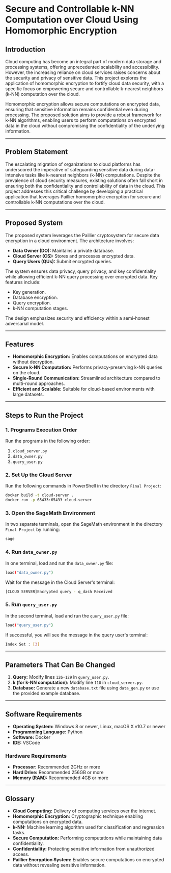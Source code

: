 # Secure and Controllable k-NN Computation over Cloud Using Homomorphic Encryption

## Introduction
Cloud computing has become an integral part of modern data storage and processing systems, offering unprecedented scalability and accessibility. However, the increasing reliance on cloud services raises concerns about the security and privacy of sensitive data. This project explores the application of homomorphic encryption to fortify cloud data security, with a specific focus on empowering secure and controllable k-nearest neighbors (k-NN) computation over the cloud.

Homomorphic encryption allows secure computations on encrypted data, ensuring that sensitive information remains confidential even during processing. The proposed solution aims to provide a robust framework for k-NN algorithms, enabling users to perform computations on encrypted data in the cloud without compromising the confidentiality of the underlying information.

---

## Problem Statement
The escalating migration of organizations to cloud platforms has underscored the imperative of safeguarding sensitive data during data-intensive tasks like k-nearest neighbors (k-NN) computations. Despite the prevalence of cloud security measures, existing solutions often fall short in ensuring both the confidentiality and controllability of data in the cloud. This project addresses this critical challenge by developing a practical application that leverages Paillier homomorphic encryption for secure and controllable k-NN computations over the cloud.

---

## Proposed System
The proposed system leverages the Paillier cryptosystem for secure data encryption in a cloud environment. The architecture involves:

- **Data Owner (DO):** Maintains a private database.
- **Cloud Server (CS):** Stores and processes encrypted data.
- **Query Users (QUs):** Submit encrypted queries.

The system ensures data privacy, query privacy, and key confidentiality while allowing efficient k-NN query processing over encrypted data. Key features include:
- Key generation.
- Database encryption.
- Query encryption.
- k-NN computation stages.

The design emphasizes security and efficiency within a semi-honest adversarial model.

---

## Features
- **Homomorphic Encryption:** Enables computations on encrypted data without decryption.
- **Secure k-NN Computation:** Performs privacy-preserving k-NN queries on the cloud.
- **Single-Round Communication:** Streamlined architecture compared to multi-round approaches.
- **Efficient and Scalable:** Suitable for cloud-based environments with large datasets.

---

## Steps to Run the Project

### 1. Programs Execution Order
Run the programs in the following order:
1. `cloud_server.py`
2. `data_owner.py`
3. `query_user.py`

### 2. Set Up the Cloud Server
Run the following commands in PowerShell in the directory `Final Project`:

```bash
docker build -t cloud-server .
docker run -p 65433:65433 cloud-server
```

### 3. Open the SageMath Environment
In two separate terminals, open the SageMath environment in the directory `Final Project` by running:

```bash
sage
```

### 4. Run `data_owner.py`
In one terminal, load and run the `data_owner.py` file:

```bash
load("data_owner.py")
```

Wait for the message in the Cloud Server's terminal:

```bash
[CLOUD SERVER]Encrypted query - q_dash Received
```

### 5. Run `query_user.py`
In the second terminal, load and run the `query_user.py` file:

```bash
load("query_user.py")
```

If successful, you will see the message in the query user's terminal:

```bash
Index Set : [3]
```

---

## Parameters That Can Be Changed

1. **Query:** Modify lines `126-129` in `query_user.py`.
2. **k (for k-NN computation):** Modify line `118` in `cloud_server.py`.
3. **Database:** Generate a new `database.txt` file using `data_gen.py` or use the provided example database.

---

## Software Requirements
- **Operating System:** Windows 8 or newer, Linux, macOS X v10.7 or newer
- **Programming Language:** Python
- **Software:** Docker
- **IDE:** VSCode

### Hardware Requirements
- **Processor:** Recommended 2GHz or more
- **Hard Drive:** Recommended 256GB or more
- **Memory (RAM):** Recommended 4GB or more

---

## Glossary
- **Cloud Computing:** Delivery of computing services over the internet.
- **Homomorphic Encryption:** Cryptographic technique enabling computations on encrypted data.
- **k-NN:** Machine learning algorithm used for classification and regression tasks.
- **Secure Computation:** Performing computations while maintaining data confidentiality.
- **Confidentiality:** Protecting sensitive information from unauthorized access.
- **Paillier Encryption System:** Enables secure computations on encrypted data without revealing sensitive information.
